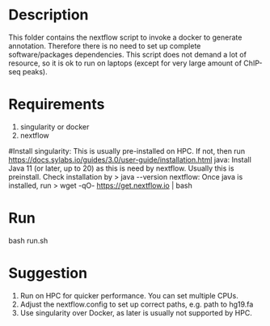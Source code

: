 # Description
This folder contains the nextflow script to invoke a docker to generate annotation.
Therefore there is no need to set up complete software/packages dependencies.
This script does not demand a lot of resource, so it is ok to run on laptops (except for very large amount of ChIP-seq peaks).

# Requirements
1. singularity or docker
2. nextflow

#Install
singularity: This is usually pre-installed on HPC. If not, then run https://docs.sylabs.io/guides/3.0/user-guide/installation.html
java:  Install  Java 11 (or later, up to 20) as this is need by nextflow. Usually this is preinstall. Check installation by 
         > java --version
nextflow: Once java is installed,   run 
         > wget -qO- https://get.nextflow.io | bash

# Run

bash run.sh


# Suggestion
1. Run on HPC for quicker performance. You can set multiple CPUs.
2. Adjust the nextflow.config to set up correct paths, e.g. path to hg19.fa
3. Use singularity over Docker, as later is usually not supported by HPC.


  

